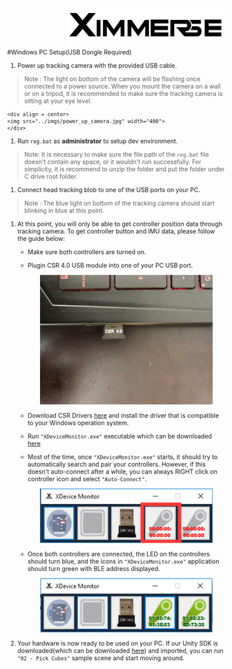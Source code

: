 <div align=right><img src="Tools/imgs/xim.png" ></div>
#Windows PC Setup(USB Dongle Required)

1. Power up tracking camera with the provided USB cable.
>Note : The light on bottom of the camera will be flashing once connected to a power source. When you mount the camera on a wall or on a tripod, it is recommended to make sure the tracking camera is sitting at your eye level.

    <div align = center>
	<img src="../imgs/power_up_camera.jpg" width="400">
    </div>

1. Run `reg.bat` as **administrator** to setup dev environment.
>Note: It is necessary to make sure the file path of the `reg.bat` file doesn't contain any space, or it wouldn't run successfully. For simplicity, it is recommend to unzip the folder and put the folder under C drive root folder.

1. Connect head tracking blob to one of the USB ports on your PC.
>Note : The blue light on bottom of the tracking camera should start blinking in blue at this point.

1. At this point, you will only be able to get controller position data through tracking camera. To get controller button and IMU data, please follow the guide below:

    * Make sure both controllers are turned on.

    * Plugin CSR 4.0 USB module into one of your PC USB port.
        <div align = center>
		<img src="../imgs/csr.jpg" width="400">
        </div>

    * Download CSR Drivers [here](https://github.com/Ximmerse/SDK/tree/master/Drivers/CSR%20Drivers) and install the driver that is compatible to your Windows operation system.

    * Run ``"XDeviceMonitor.exe"`` executable which can be downloaded [here](https://github.com/Ximmerse/SDK/blob/master/Tools/XDeviceMonitor/XDeviceMonitor.rar?raw=true)

    * Most of the time, once ``"XDeviceMonitor.exe"`` starts, it should try to automatically search and pair your controllers. However, if this doesn't auto-connect after a while, you can always RIGHT click on controller icon and select ``"Auto-Connect"``.
        <div align = center>
		<img src="../imgs/xdevice_monitor_controller_icon.png" width="400">
        </div>

    * Once both controllers are connected, the LED on the controllers should turn blue, and the icons in ``"XDeviceMonitor.exe"`` application should turn green with BLE address displayed.

        <div align = center>
		<img src="../imgs/xdevice_monitor_connected.png" width="400">
        </div>

1. Your hardware is now ready to be used on your PC. If our Unity SDK is downloaded(which can be downloaded [here](https://github.com/Ximmerse/SDK/tree/master/Unity)) and imported, you can run ``"02 - Pick Cubes"`` sample scene and start moving around.
